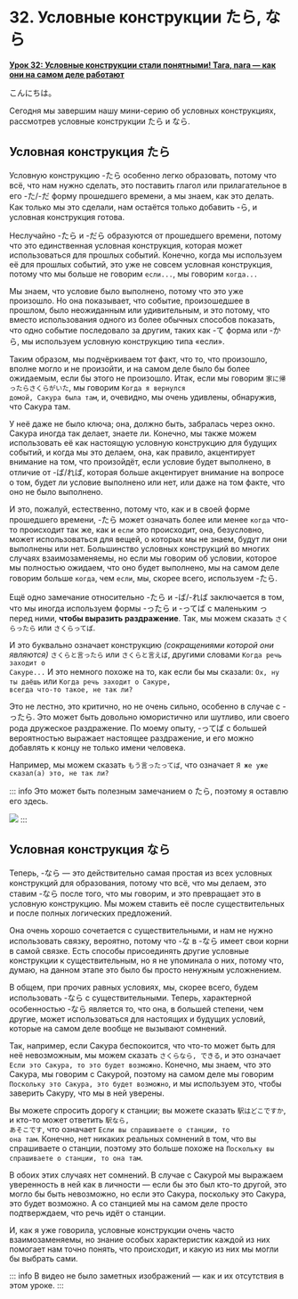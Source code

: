 # **32. Условные конструкции たら, なら**

[**Урок 32: Условные конструкции стали понятными! Tara, nara — как они на самом деле работают**](https://www.youtube.com/watch?v=fzNo53_b8W0&list=PLg9uYxuZf8x_A-vcqqyOFZu06WlhnypWj&index=34&pp=iAQB)

こんにちは。

Сегодня мы завершим нашу мини-серию об условных конструкциях, рассмотрев условные конструкции たら и なら.

## Условная конструкция たら

Условную конструкцию -たら особенно легко образовать, потому что всё, что нам нужно сделать, это поставить глагол или прилагательное в его -た/-だ форму прошедшего времени, а мы знаем, как это делать. Как только мы это сделали, нам остаётся только добавить -ら, и условная конструкция готова.

Неслучайно -たら и -だら образуются от прошедшего времени, потому что это единственная условная конструкция, которая может использоваться для прошлых событий. Конечно, когда мы используем её для прошлых событий, это уже не совсем условная конструкция, потому что мы больше не говорим <code>если...</code>, мы говорим <code>когда...</code>

Мы знаем, что условие было выполнено, потому что это уже произошло. Но она показывает, что событие, произошедшее в прошлом, было неожиданным или удивительным, и это потому, что вместо использования одного из более обычных способов показать, что одно событие последовало за другим, таких как -て форма или -から, мы используем условную конструкцию типа «если».

Таким образом, мы подчёркиваем тот факт, что то, что произошло, вполне могло и не произойти, и на самом деле было бы более ожидаемым, если бы этого не произошло. Итак, если мы говорим <code>家に帰ったらさくらがいた</code>, мы говорим <code>Когда я вернулся домой, Сакура была там</code>, и, очевидно, мы очень удивлены, обнаружив, что Сакура там.

У неё даже не было ключа; она, должно быть, забралась через окно. Сакура иногда так делает, знаете ли. Конечно, мы также можем использовать её как настоящую условную конструкцию для будущих событий, и когда мы это делаем, она, как правило, акцентирует внимание на том, что произойдёт, если условие будет выполнено, в отличие от -ば/れば, которая больше акцентирует внимание на вопросе о том, будет ли условие выполнено или нет, или даже на том факте, что оно не было выполнено.

И это, пожалуй, естественно, потому что, как и в своей форме прошедшего времени, -たら может означать более или менее <code>когда</code> что-то происходит так же, как и <code>если</code> это происходит, она, безусловно, может использоваться для вещей, о которых мы не знаем, будут ли они выполнены или нет. Большинство условных конструкций во многих случаях взаимозаменяемы, но если мы говорим об условии, которое мы полностью ожидаем, что оно будет выполнено, мы на самом деле говорим больше <code>когда</code>, чем <code>если</code>, мы, скорее всего, используем -たら.

Ещё одно замечание относительно -たら и -ば/-れば заключается в том, что мы иногда используем формы -ったら и -ってば с маленьким っ перед ними, **чтобы выразить раздражение**. Так, мы можем сказать <code>さくらったら</code> или <code>さくらってば</code>.

И это буквально означает конструкцию *(сокращениями которой они являются)* <code>さくらと言ったら</code> или <code>さくらと言えば</code>, другими словами <code>Когда речь заходит о Сакуре...</code> И это немного похоже на то, как если бы мы сказали: <code>Ох, ну ты даёшь</code> или <code>Когда речь заходит о Сакуре, всегда что-то такое, не так ли?</code>

Это не лестно, это критично, но не очень сильно, особенно в случае с -ったら. Это может быть довольно юмористично или шутливо, или своего рода дружеское раздражение. По моему опыту, -ってば с большей вероятностью выражает настоящее раздражение, и его можно добавлять к концу не только имени человека.

Например, мы можем сказать <code>もう言ったってば</code>, что означает <code>Я же уже сказал(а) это, не так ли?</code>

::: info
Это может быть полезным замечанием о たら, поэтому я оставлю его здесь.

![](image1063.webp)
:::

## Условная конструкция なら

Теперь, -なら — это действительно самая простая из всех условных конструкций для образования, потому что всё, что мы делаем, это ставим -なら после того, что мы говорим, и это превращает это в условную конструкцию. Мы можем ставить её после существительных и после полных логических предложений.

Она очень хорошо сочетается с существительными, и нам не нужно использовать связку, вероятно, потому что -な в -なら имеет свои корни в самой связке. Есть способы присоединять другие условные конструкции к существительным, но я не упоминала о них, потому что, думаю, на данном этапе это было бы просто ненужным усложнением.

В общем, при прочих равных условиях, мы, скорее всего, будем использовать -なら с существительными. Теперь, характерной особенностью -なら является то, что она, в большей степени, чем другие, может использоваться для настоящих и будущих условий, которые на самом деле вообще не вызывают сомнений.

Так, например, если Сакура беспокоится, что что-то может быть для неё невозможным, мы можем сказать <code>さくらなら, できる</code>, и это означает <code>Если это Сакура, то это будет возможно</code>. Конечно, мы знаем, что это Сакура, мы говорим с Сакурой, поэтому на самом деле мы говорим <code>Поскольку это Сакура, это будет возможно</code>, и мы используем это, чтобы заверить Сакуру, что мы в ней уверены.

Вы можете спросить дорогу к станции; вы можете сказать <code>駅はどこですか</code>, и кто-то может ответить <code>駅なら, あそこです</code>, что означает <code>Если вы спрашиваете о станции, то она там</code>. Конечно, нет никаких реальных сомнений в том, что вы спрашиваете о станции, поэтому это больше похоже на <code>Поскольку вы спрашиваете о станции, то она там</code>.

В обоих этих случаях нет сомнений. В случае с Сакурой мы выражаем уверенность в ней как в личности — если бы это был кто-то другой, это могло бы быть невозможно, но если это Сакура, поскольку это Сакура, это будет возможно. А со станцией мы на самом деле просто подтверждаем, что речь идёт о станции.

И, как я уже говорила, условные конструкции очень часто взаимозаменяемы, но знание особых характеристик каждой из них помогает нам точно понять, что происходит, и какую из них мы могли бы выбрать сами.

::: info
В видео не было заметных изображений — как и их отсутствия в этом уроке.
:::